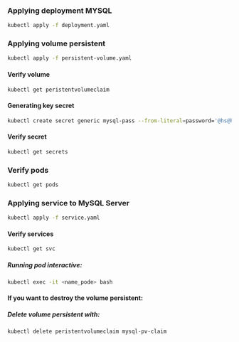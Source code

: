 ### Applying deployment MYSQL

```sh
kubectl apply -f deployment.yaml
```

### Applying volume persistent

```sh
kubectl apply -f persistent-volume.yaml
```
#### Verify volume

```sh
kubectl get peristentvolumeclaim
```

#### Generating key secret

```sh
kubectl create secret generic mysql-pass --from-literal=password='@hs@hs@hs0uzA'
```

#### Verify secret

```sh
kubectl get secrets
```

### Verify pods

```sh
kubectl get pods
```

### Applying service to MySQL Server

```sh
kubectl apply -f service.yaml
```
#### Verify services

```sh
kubectl get svc
```
##### Running pod interactive:

```sh
kubectl exec -it <name_pode> bash
```


#### If you want to destroy the volume persistent:

##### Delete volume persistent with:

```sh
kubectl delete peristentvolumeclaim mysql-pv-claim
```